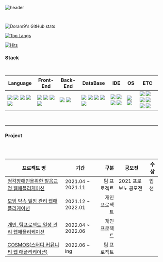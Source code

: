 ![header](https://capsule-render.vercel.app/api?type=waving&color=6667AB&height=200&section=header&text=Welcome!&desc=to%20Doram9%'s%20github&fontSize=60&fontAlign=30&fontAlignY=42&descAlign=36)

<br>

![Doram9's GitHub stats](https://github-readme-stats.vercel.app/api?username=Doram9&show_icons=true&theme=cobalt)

[![Top Langs](https://github-readme-stats.vercel.app/api/top-langs/?username=Doram9&layout=compact&theme=cobalt)](https://github.com/Doram9/github-readme-stats)

[![Hits](https://hits.seeyoufarm.com/api/count/incr/badge.svg?url=https%3A%2F%2Fgithub.com%2FDoram9&count_bg=%236667AB&title_bg=%23555555&icon=github.svg&icon_color=%23E7E7E7&title=Visit&edge_flat=true)](https://hits.seeyoufarm.com)

### Stack
<br>

|Language|Front-End|Back-End|DataBase|IDE|OS|ETC|
|---|---|---|---|---|---|---|
|<!--언어시작--><img src="https://img.shields.io/badge/Java-F80000?style=flat-square&logoColor=FFFFFF"/> <img src="https://img.shields.io/badge/JavaScript-F7DF1E?style=flat-square&logo=JavaScript&logoColor=FFFFFF"/> <img src="https://img.shields.io/badge/C++-00599C?style=flat-square&logo=C++&logoColor=FFFFFF"/> <img src="https://img.shields.io/badge/Python-3776AB?style=flat-square&logo=Python&logoColor=FFFFFF"/> <img src="https://img.shields.io/badge/R-276DC3?style=flat-square&logo=R&logoColor=FFFFFF"/><!--언어끝-->|<!--프론트엔드시작--><img src="https://img.shields.io/badge/HTML5-E34F26?style=flat-square&logo=HTML5&logoColor=FFFFFF"/> <img src="https://img.shields.io/badge/CSS3-1572B6?style=flat-square&logo=CSS3&logoColor=FFFFFF"/> <img src="https://img.shields.io/badge/jQuery-0769AD?style=flat-square&logo=jQuery&logoColor=FFFFFF"/> <img src="https://img.shields.io/badge/Ajax-50BCDF?style=flat-square&logoColor=FFFFFF"/><!--프론트엔드끝-->|<!--백엔드시작--><img src="https://img.shields.io/badge/Spring Boot-6DB33F?style=flat-square&logo=Spring Boot&logoColor=FFFFFF"/> <img src="https://img.shields.io/badge/Node.js-339933?style=flat-square&logo=Node.js&logoColor=FFFFFF"/><!--백엔드끝-->|<!--데이터베이스시작--><img src="https://img.shields.io/badge/Oracle-F80000?style=flat-square&logo=Oracle&logoColor=FFFFFF"/> <img src="https://img.shields.io/badge/MariaDB-003545?style=flat-square&logo=MariaDB&logoColor=FFFFFF"/> <img src="https://img.shields.io/badge/MongoDB-47A248?style=flat-square&logo=MongoDB&logoColor=FFFFFF"/> <img src="https://img.shields.io/badge/Redis-DC382D?style=flat-square&logo=Redis&logoColor=FFFFFF"/> <img src="https://img.shields.io/badge/Apache Hadoop-66CCFF?style=flat-square&logo=ApacheHadoop&logoColor=FFFFFF"/><!--데이터베이스끝-->|<!--IDE시작--><img src="https://img.shields.io/badge/IntelliJ IDEA-000000?style=flat-square&logo=IntelliJIDEA&logoColor=FFFFFF"/> <img src="https://img.shields.io/badge/Eclipse IDE-2C2255?style=flat-square&logo=EclipseIDE&logoColor=FFFFFF"/> <img src="https://img.shields.io/badge/Atom-66595C?style=flat-square&logo=Atom&logoColor=FFFFFF"/> <img src="https://img.shields.io/badge/Visual Studio-5C2D91?style=flat-square&logo=VisualStudio&logoColor=FFFFFF"/><!--IDE끝-->|<!--운영체제시작--><img src="https://img.shields.io/badge/CentOS-262577?style=flat-square&logo=CentOS&logoColor=FFFFFF"/> <img src="https://img.shields.io/badge/Ubuntu-E95420?style=flat-square&logo=Ubuntu&logoColor=FFFFFF"/><!--운영체제끝-->|<!--기타등등시작--><img src="https://img.shields.io/badge/Socket.io-010101?style=flat-square&logo=Socket.io&logoColor=FFFFFF"/> <img src="https://img.shields.io/badge/Gradle-02303A?style=flat-square&logo=Gradle&logoColor=FFFFFF"/> <img src="https://img.shields.io/badge/Amazon EC2-FF9900?style=flat-square&logo=AmazonEC2&logoColor=FFFFFF"/> <img src="https://img.shields.io/badge/Apache Maven-C71A36?style=flat-square&logo=ApacheMaven&logoColor=FFFFFF"/> <img src="https://img.shields.io/badge/Apache Tomcat-F8DC75?style=flat-square&logo=ApacheTomcat&logoColor=FFFFFF"/> <img src="https://img.shields.io/badge/Spring Security-6DB33F?style=flat-square&logo=Spring Security&logoColor=FFFFFF"/> <!--기타등등끝-->|
<br>
<hr>

### Project
<br>
<br>

|프로젝트 명|기간|구분|공모전|수상|
|---|---|---:|---|---|
|[청각장애인을위한 발음교정 웹애플리케이션](https://github.com/Doram9/See-Speech)|2021.04 ~ 2021.11|팀 프로젝트|2021 프로보노 공모전|입선|
|[모임 약속 일정 관리 웹애플리케이션](https://github.com/Doram9/Yackjabi)|2021.12 ~ 2022.01|개인 프로젝트|||
|[개인, 팀프로젝트 일정 관리 웹애플리케이션](https://github.com/Doram9/ModuCalendar)|2022.04 ~ 2022.06|개인 프로젝트|||
|[COSMOS(스터디 커뮤니티 웹 애플리케이션)](https://github.com/JeongSeonggil/COSMOS)|2022.06 ~ ing|팀 프로젝트|||
